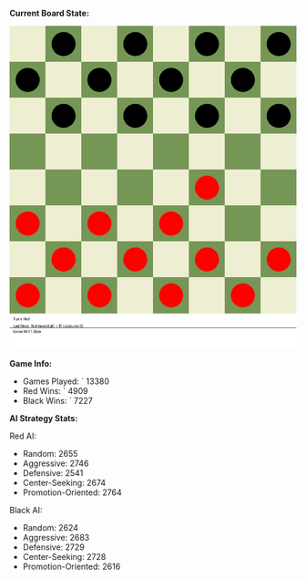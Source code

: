 
**Current Board State:**  
<!-- START_GIF -->
![Checkers Game](./checkers_game.gif)
<!-- END_GIF -->

**Game Info:**  
- Games Played: `<!-- GAMES_PLAYED --> 13380
- Red Wins: `<!-- RED_WINS --> 4909
- Black Wins: `<!-- BLACK_WINS --> 7227

<!-- AI_STATS -->
**AI Strategy Stats:**

Red AI:
- Random: 2655
- Aggressive: 2746
- Defensive: 2541
- Center-Seeking: 2674
- Promotion-Oriented: 2764

Black AI:
- Random: 2624
- Aggressive: 2683
- Defensive: 2729
- Center-Seeking: 2728
- Promotion-Oriented: 2616
